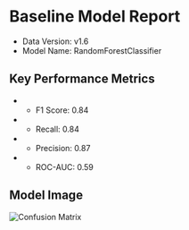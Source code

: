 
# Baseline Model Report

* Data Version:  v1.6  
* Model Name: RandomForestClassifier  

## Key Performance Metrics
- * F1 Score: 0.84
- * Recall: 0.84
- * Precision: 0.87
- * ROC-AUC: 0.59

## Model Image
![Confusion Matrix](report/databest_model__confusion_matrix.png)

